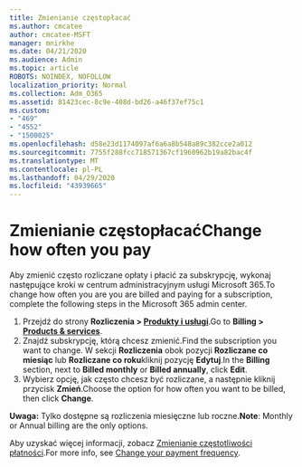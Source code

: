 ```yaml
---
title: Zmienianie częstopłacać
ms.author: cmcatee
author: cmcatee-MSFT
manager: mnirkhe
ms.date: 04/21/2020
ms.audience: Admin
ms.topic: article
ROBOTS: NOINDEX, NOFOLLOW
localization_priority: Normal
ms.collection: Adm_O365
ms.assetid: 81423cec-8c9e-408d-bd26-a46f37ef75c1
ms.custom:
- "469"
- "4552"
- "1500025"
ms.openlocfilehash: d58e23d1174097af6a6a8b548a89c382cce2a012
ms.sourcegitcommit: 7755f288fcc718571367cf1960962b19a82bac4f
ms.translationtype: MT
ms.contentlocale: pl-PL
ms.lasthandoff: 04/29/2020
ms.locfileid: "43939665"
---
```

# <a name="change-how-often-you-pay"></a><span data-ttu-id="3240e-102">Zmienianie częstopłacać</span><span class="sxs-lookup"><span data-stu-id="3240e-102">Change how often you pay</span></span>

<span data-ttu-id="3240e-103">Aby zmienić często rozliczane opłaty i płacić za subskrypcję, wykonaj następujące kroki w centrum administracyjnym usługi Microsoft 365.</span><span class="sxs-lookup"><span data-stu-id="3240e-103">To change how often you are you are billed and paying for a subscription, complete the following steps in the Microsoft 365 admin center.</span></span> 
1. <span data-ttu-id="3240e-104">Przejdź do strony **Rozliczenia > [Produkty i usługi](https://go.microsoft.com/fwlink/p/?linkid=842054)**.</span><span class="sxs-lookup"><span data-stu-id="3240e-104">Go to **Billing > [Products & services](https://go.microsoft.com/fwlink/p/?linkid=842054)**.</span></span>
2. <span data-ttu-id="3240e-105">Znajdź subskrypcję, którą chcesz zmienić.</span><span class="sxs-lookup"><span data-stu-id="3240e-105">Find the subscription you want to change.</span></span> <span data-ttu-id="3240e-106">W sekcji **Rozliczenia** obok pozycji **Rozliczane co miesiąc** lub **Rozliczane co roku**kliknij pozycję **Edytuj**.</span><span class="sxs-lookup"><span data-stu-id="3240e-106">In the **Billing** section, next to **Billed monthly** or **Billed annually**, click **Edit**.</span></span> 
3. <span data-ttu-id="3240e-107">Wybierz opcję, jak często chcesz być rozliczane, a następnie kliknij przycisk **Zmień**.</span><span class="sxs-lookup"><span data-stu-id="3240e-107">Choose the option for how often you want to be billed, then click **Change**.</span></span>

<span data-ttu-id="3240e-108">**Uwaga:** Tylko dostępne są rozliczenia miesięczne lub roczne.</span><span class="sxs-lookup"><span data-stu-id="3240e-108">**Note**: Monthly or Annual billing are the only options.</span></span>

<span data-ttu-id="3240e-109">Aby uzyskać więcej informacji, zobacz [Zmienianie częstotliwości płatności](https://docs.microsoft.com/microsoft-365/commerce/billing-and-payments/change-payment-frequency?view=o365-worldwide).</span><span class="sxs-lookup"><span data-stu-id="3240e-109">For more info, see [Change your payment frequency](https://docs.microsoft.com/microsoft-365/commerce/billing-and-payments/change-payment-frequency?view=o365-worldwide).</span></span>
